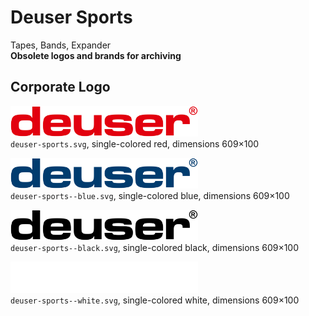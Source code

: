 # Deuser Sports

Tapes, Bands, Expander  
**Obsolete logos and brands for archiving**


## Corporate Logo

<img src="deuser-sports.svg" alt="Original logo" width="300"/><br/>
`deuser-sports.svg`,
single-colored red,
dimensions 609×100

<img src="deuser-sports--blue.svg" alt="Blue logo" width="300"/><br/>
`deuser-sports--blue.svg`,
single-colored blue,
dimensions 609×100

<img src="deuser-sports--black.svg" alt="Logo in black" width="300"/><br/>
`deuser-sports--black.svg`,
single-colored black,
dimensions 609×100

<img src="deuser-sports--white.svg" alt="Logo in white" width="300"/><br/>
`deuser-sports--white.svg`,
single-colored white,
dimensions 609×100
